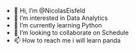 - 👋 Hi, I’m @NicolasEisfeld
- 👀 I’m interested in Data Analytics
- 🌱 I’m currently learning Python
- 💞️ I’m looking to collaborate on Schedule
- 📫 How to reach me i will learn panda

<!---
NicolasEisfeld/NicolasEisfeld is a ✨ special ✨ repository because its `README.md` (this file) appears on your GitHub profile.
You can click the Preview link to take a look at your changes.
--->

